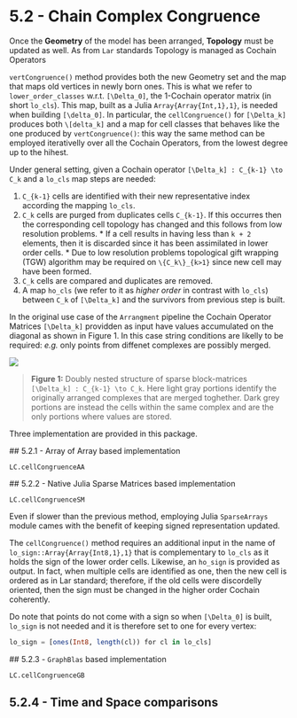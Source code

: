 # 5.2 - Chain Complex Congruence

Once the **Geometry** of the model has been arranged,
**Topology** must be updated as well.
As from `Lar` standards Topology is managed as Cochain Operators

`vertCongruence()` method provides both the new Geometry set and
the map that maps old vertices in newly born ones.
This is what we refer to `lower_order_classes` w.r.t. ``[\Delta_0]``,
the 1-Cochain operator matrix (in short `lo_cls`). This map, built as a Julia
`Array{Array{Int,1},1}`, is needed when building ``[\delta_0]``.
In particular, the `cellCongruence()` for ``[\Delta_k]`` produces both
``\[delta_k]`` and a map for cell classes that behaves like the one produced by
`vertCongruence()`: this way the same method can be employed iterativelly
over all the Cochain Operators, from the lowest degree up to the hihest.

Under general setting, given a Cochain operator ``[\Delta_k] : C_{k-1} \to C_k``
and a `lo_cls` map steps are needed:
  1. ``C_{k-1}`` cells are identified with their new representative index
  according the mapping `lo_cls`.
  1. ``C_k`` cells are purged from duplicates cells ``C_{k-1}``.
    If this occurres then the corresponding cell topology has changed and this
    follows from low resolution problems.
    * If a cell results in having less than ``k + 2`` elements, then it is
      discarded since it has been assimilated in lower order cells. 
    * Due to low resolution problems topological gift wrapping (TGW) algorithm
      may be required on ``\{C_k\}_{k>1}`` since new cell may have been formed.
  1. ``C_k`` cells are compared and duplicates are removed.
  1. A map `ho_cls` (we refer to it as _higher order_ in contrast with `lo_cls`)
    between ``C_k`` of ``[\Delta_k]`` and the survivors from previous step
    is built. 

In the original use case of the `Arrangment` pipeline the Cochain Operator
Matrices ``[\Delta_k]`` providden as input have values accumulated on the
diagonal as shown in Figure 1. In this case string conditions are likelly to
be required: _e.g._ only points from diffenet complexes are possibly merged.

![](./images/nestedMatrix.png)
> **Figure 1:** Doubly nested structure of sparse block-matrices ``[\Delta_k] : C_{k-1} \to C_k``. Here light gray portions identify the originally arranged complexes that are merged toghether. Dark grey portions are instead the cells within the same complex and are the only portions where values are stored.

Three implementation are provided in this package.

## 5.2.1 - Array of Array based implementation

```@docs
LC.cellCongruenceAA
```

## 5.2.2 - Native Julia Sparse Matrices based implementation

```@docs
LC.cellCongruenceSM
```

Even if slower than the previous method, employing Julia `SparseArrays` module
cames with the benefit of keeping signed representation updated.

The `cellCongruence()` method requires an additional input in the name
of `lo_sign::Array{Array{Int8,1},1}` that is complementary to `lo_cls`
as it holds the sign of the lower order cells. Likewise, an `ho_sign`
is provided as output.
In fact, when multiple cells are identified as one, then
the new cell is ordered as in Lar standard; therefore, if the old
cells were discordelly oriented, then the sign must be changed in the higher
order Cochain coherently.

Do note that points do not come with a sign so when ``[\Delta_0]`` is built,
`lo_sign` is not needed and it is therefore set to one for every vertex:
```julia
lo_sign = [ones(Int8, length(cl)) for cl in lo_cls]
```

## 5.2.3 - `GraphBlas` based implementation

```@docs
LC.cellCongruenceGB
```

## 5.2.4 - Time and Space comparisons